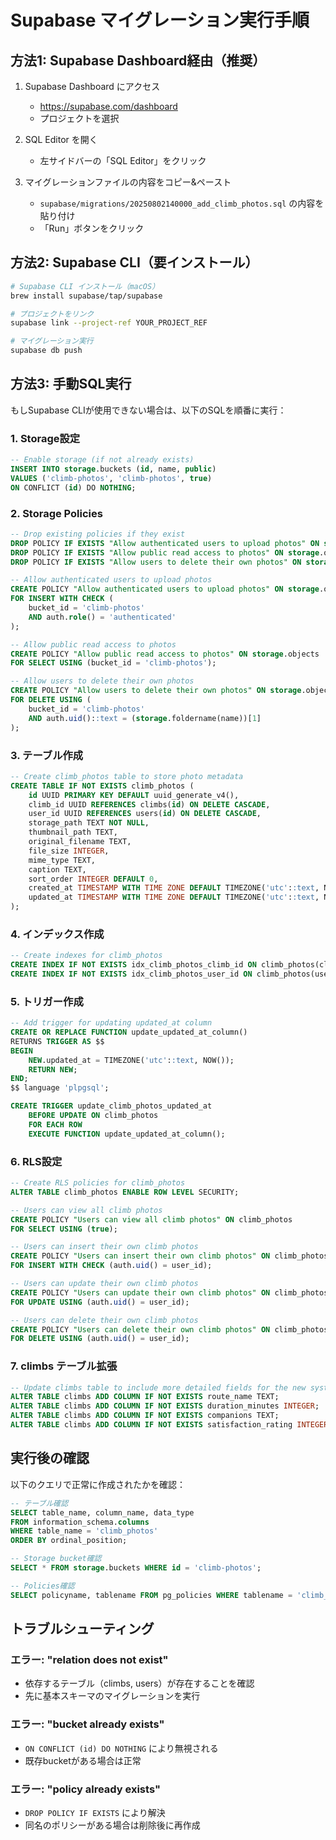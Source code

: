 # Supabase マイグレーション実行手順

## 方法1: Supabase Dashboard経由（推奨）

1. Supabase Dashboard にアクセス
   - https://supabase.com/dashboard
   - プロジェクトを選択

2. SQL Editor を開く
   - 左サイドバーの「SQL Editor」をクリック

3. マイグレーションファイルの内容をコピー&ペースト
   - `supabase/migrations/20250802140000_add_climb_photos.sql` の内容を貼り付け
   - 「Run」ボタンをクリック

## 方法2: Supabase CLI（要インストール）

```bash
# Supabase CLI インストール（macOS）
brew install supabase/tap/supabase

# プロジェクトをリンク
supabase link --project-ref YOUR_PROJECT_REF

# マイグレーション実行
supabase db push
```

## 方法3: 手動SQL実行

もしSupabase CLIが使用できない場合は、以下のSQLを順番に実行：

### 1. Storage設定

```sql
-- Enable storage (if not already exists)
INSERT INTO storage.buckets (id, name, public) 
VALUES ('climb-photos', 'climb-photos', true)
ON CONFLICT (id) DO NOTHING;
```

### 2. Storage Policies

```sql
-- Drop existing policies if they exist
DROP POLICY IF EXISTS "Allow authenticated users to upload photos" ON storage.objects;
DROP POLICY IF EXISTS "Allow public read access to photos" ON storage.objects;
DROP POLICY IF EXISTS "Allow users to delete their own photos" ON storage.objects;

-- Allow authenticated users to upload photos
CREATE POLICY "Allow authenticated users to upload photos" ON storage.objects
FOR INSERT WITH CHECK (
    bucket_id = 'climb-photos' 
    AND auth.role() = 'authenticated'
);

-- Allow public read access to photos
CREATE POLICY "Allow public read access to photos" ON storage.objects
FOR SELECT USING (bucket_id = 'climb-photos');

-- Allow users to delete their own photos
CREATE POLICY "Allow users to delete their own photos" ON storage.objects
FOR DELETE USING (
    bucket_id = 'climb-photos' 
    AND auth.uid()::text = (storage.foldername(name))[1]
);
```

### 3. テーブル作成

```sql
-- Create climb_photos table to store photo metadata
CREATE TABLE IF NOT EXISTS climb_photos (
    id UUID PRIMARY KEY DEFAULT uuid_generate_v4(),
    climb_id UUID REFERENCES climbs(id) ON DELETE CASCADE,
    user_id UUID REFERENCES users(id) ON DELETE CASCADE,
    storage_path TEXT NOT NULL,
    thumbnail_path TEXT,
    original_filename TEXT,
    file_size INTEGER,
    mime_type TEXT,
    caption TEXT,
    sort_order INTEGER DEFAULT 0,
    created_at TIMESTAMP WITH TIME ZONE DEFAULT TIMEZONE('utc'::text, NOW()) NOT NULL,
    updated_at TIMESTAMP WITH TIME ZONE DEFAULT TIMEZONE('utc'::text, NOW()) NOT NULL
);
```

### 4. インデックス作成

```sql
-- Create indexes for climb_photos
CREATE INDEX IF NOT EXISTS idx_climb_photos_climb_id ON climb_photos(climb_id);
CREATE INDEX IF NOT EXISTS idx_climb_photos_user_id ON climb_photos(user_id);
```

### 5. トリガー作成

```sql
-- Add trigger for updating updated_at column
CREATE OR REPLACE FUNCTION update_updated_at_column()
RETURNS TRIGGER AS $$
BEGIN
    NEW.updated_at = TIMEZONE('utc'::text, NOW());
    RETURN NEW;
END;
$$ language 'plpgsql';

CREATE TRIGGER update_climb_photos_updated_at
    BEFORE UPDATE ON climb_photos
    FOR EACH ROW
    EXECUTE FUNCTION update_updated_at_column();
```

### 6. RLS設定

```sql
-- Create RLS policies for climb_photos
ALTER TABLE climb_photos ENABLE ROW LEVEL SECURITY;

-- Users can view all climb photos
CREATE POLICY "Users can view all climb photos" ON climb_photos
FOR SELECT USING (true);

-- Users can insert their own climb photos
CREATE POLICY "Users can insert their own climb photos" ON climb_photos
FOR INSERT WITH CHECK (auth.uid() = user_id);

-- Users can update their own climb photos
CREATE POLICY "Users can update their own climb photos" ON climb_photos
FOR UPDATE USING (auth.uid() = user_id);

-- Users can delete their own climb photos
CREATE POLICY "Users can delete their own climb photos" ON climb_photos
FOR DELETE USING (auth.uid() = user_id);
```

### 7. climbs テーブル拡張

```sql
-- Update climbs table to include more detailed fields for the new system
ALTER TABLE climbs ADD COLUMN IF NOT EXISTS route_name TEXT;
ALTER TABLE climbs ADD COLUMN IF NOT EXISTS duration_minutes INTEGER;
ALTER TABLE climbs ADD COLUMN IF NOT EXISTS companions TEXT;
ALTER TABLE climbs ADD COLUMN IF NOT EXISTS satisfaction_rating INTEGER CHECK (satisfaction_rating BETWEEN 1 AND 5);
```

## 実行後の確認

以下のクエリで正常に作成されたかを確認：

```sql
-- テーブル確認
SELECT table_name, column_name, data_type 
FROM information_schema.columns 
WHERE table_name = 'climb_photos'
ORDER BY ordinal_position;

-- Storage bucket確認
SELECT * FROM storage.buckets WHERE id = 'climb-photos';

-- Policies確認
SELECT policyname, tablename FROM pg_policies WHERE tablename = 'climb_photos';
```

## トラブルシューティング

### エラー: "relation does not exist"
- 依存するテーブル（climbs, users）が存在することを確認
- 先に基本スキーマのマイグレーションを実行

### エラー: "bucket already exists"
- `ON CONFLICT (id) DO NOTHING` により無視される
- 既存bucketがある場合は正常

### エラー: "policy already exists"
- `DROP POLICY IF EXISTS` により解決
- 同名のポリシーがある場合は削除後に再作成
